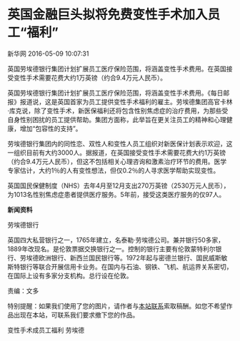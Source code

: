 # 英国金融巨头拟将免费变性手术加入员工“福利”

新华网 2016-05-09 10:07:31

英国劳埃德银行集团计划扩展员工医疗保险范围，将涵盖变性手术费用。在英国接受变性手术需要花费大约1万英镑（约合9.4万元人民币）。

英国劳埃德银行集团计划扩展员工医疗保险范围，将涵盖变性手术费用。《每日邮报》报道说，这是英国首家为员工提供变性手术福利的雇主。劳埃德集团高官卡林·库克说，除了变性手术，新医保福利还将包含性别焦虑症的治疗费用，为那些受自身性别困扰的员工提供帮助。集团方面称，此举旨在更关注员工的精神和心理健康，增加“包容性的支持”。

劳埃德银行集团内的同性恋、双性人和变性人员工组织对新医保计划表示欢迎，这一组织目前有大约3000人。据报道，在英国接受变性手术需要花费大约1万英镑（约合9.4万元人民币），但这不包括相关心理咨询和激素治疗环节的费用。医学专家估计，大约1％的人有变性想法，但仅0.2％的人寻求医学帮助实现变性。

英国国民保健制度（NHS）去年4月至12月支出270万英镑（2530万元人民币），为1013名性别焦虑症患者提供医疗服务。5年前，接受这类医疗服务的仅97人。

**新闻资料**

劳埃德银行

英国四大私营银行之一，1765年建立，名泰勒·劳埃德公司。兼并银行50多家，1889年改现名。是伦敦票据交换银行之一。控制的银行主要有伦敦蒙特利尔银行、劳埃德欧洲银行、新西兰国民银行等。1972年起与密德兰银行、国民威斯敏斯特银行等联合开展信用卡业务。在国内与石油、钢铁、飞机、航运界关系密切，在国际上设有多家分支机构。总行设在伦敦。

责编：文多

特别提醒：如果我们使用了您的图片，请作者与[本站联系](http://www.nbd.com.cn/contact)索取稿酬。如您不希望作品出现在本站，可联系我们要求撤下您的作品。

变性手术成员工福利 劳埃德
<!-- tcd_original_link https://www.nbd.com.cn/articles/2016-05-09/1003542.html -->
